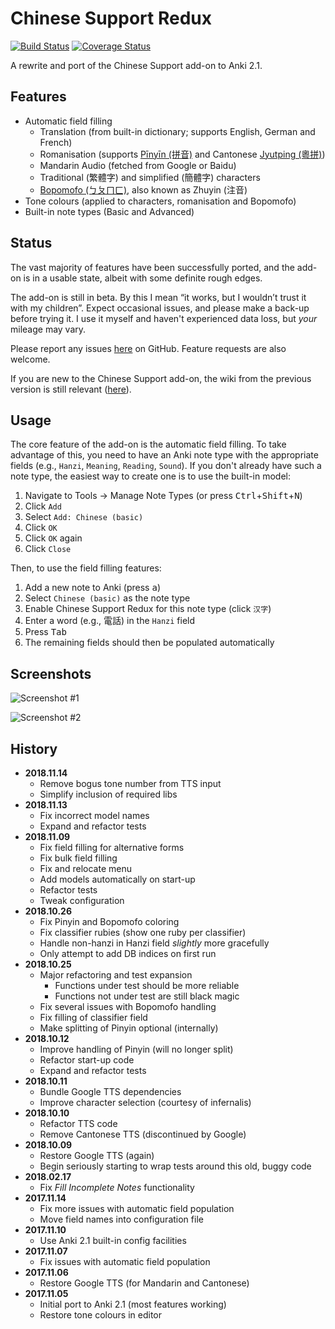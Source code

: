 # Chinese Support Redux

[![Build Status](https://travis-ci.org/luoliyan/chinese-support-redux.svg?branch=master)](https://travis-ci.org/luoliyan/chinese-support-redux) [![Coverage Status](https://coveralls.io/repos/github/luoliyan/chinese-support-redux/badge.svg?branch=master)](https://coveralls.io/github/luoliyan/chinese-support-redux?branch=master)

A rewrite and port of the Chinese Support add-on to Anki 2.1.

## Features

- Automatic field filling
    - Translation (from built-in dictionary; supports English, German and French)
    - Romanisation (supports [Pīnyīn (拼音)](https://en.wikipedia.org/wiki/Pinyin) and Cantonese [Jyutping (粵拼)](https://en.wikipedia.org/wiki/Jyutping))
    - Mandarin Audio (fetched from Google or Baidu)
    - Traditional (繁體字) and simplified (簡體字) characters
    - [Bopomofo (ㄅㄆㄇㄈ)](https://en.wikipedia.org/wiki/Bopomofo), also known as Zhuyin (注音)
- Tone colours (applied to characters, romanisation and Bopomofo)
- Built-in note types (Basic and Advanced)

## Status

The vast majority of features have been successfully ported, and the add-on is in a usable state, albeit with some definite rough edges.

The add-on is still in beta. By this I mean “it works, but I wouldn’t trust it with my children”. Expect occasional issues, and please make a back-up before trying it. I use it myself and haven't experienced data loss, but _your_ mileage may vary.

Please report any issues [here](https://github.com/luoliyan/chinese-support-redux/issues) on GitHub. Feature requests are also welcome.

If you are new to the Chinese Support add-on, the wiki from the previous version is still relevant ([here](https://github.com/ttempe/chinese-support-addon/wiki)).

## Usage

The core feature of the add-on is the automatic field filling. To take advantage of this, you need to have an Anki note type with the appropriate fields (e.g., `Hanzi`, `Meaning`, `Reading`, `Sound`). If you don't already have such a note type, the easiest way to create one is to use the built-in model:

1. Navigate to Tools → Manage Note Types (or press <kbd>Ctrl</kbd>+<kbd>Shift</kbd>+<kbd>N</kbd>)
2. Click `Add`
3. Select `Add: Chinese (basic)`
4. Click `OK`
5. Click `OK` again
6. Click `Close`

Then, to use the field filling features:

1. Add a new note to Anki (press <kbd>a</kbd>)
2. Select `Chinese (basic)` as the note type
3. Enable Chinese Support Redux for this note type (click `汉字`)
4. Enter a word (e.g., 電話) in the `Hanzi` field
5. Press <kbd>Tab</kbd>
6. The remaining fields should then be populated automatically

## Screenshots

![Screenshot #1](https://raw.githubusercontent.com/luoliyan/chinese-support/master/screenshots/add-card.png)

![Screenshot #2](https://raw.githubusercontent.com/luoliyan/chinese-support/master/screenshots/view-card.png)

## History

- **2018.11.14**
    - Remove bogus tone number from TTS input
    - Simplify inclusion of required libs
- **2018.11.13**
    - Fix incorrect model names
    - Expand and refactor tests
- **2018.11.09**
    - Fix field filling for alternative forms
    - Fix bulk field filling
    - Fix and relocate menu
    - Add models automatically on start-up
    - Refactor tests
    - Tweak configuration
- **2018.10.26**
    - Fix Pinyin and Bopomofo coloring
    - Fix classifier rubies (show one ruby per classifier)
    - Handle non-hanzi in Hanzi field _slightly_ more gracefully
    - Only attempt to add DB indices on first run
- **2018.10.25**
    - Major refactoring and test expansion
        - Functions under test should be more reliable
        - Functions not under test are still black magic
    - Fix several issues with Bopomofo handling
    - Fix filling of classifier field
    - Make splitting of Pinyin optional (internally)
- **2018.10.12**
    - Improve handling of Pinyin (will no longer split)
    - Refactor start-up code
    - Expand and refactor tests
- **2018.10.11**
    - Bundle Google TTS dependencies
    - Improve character selection (courtesy of infernalis)
- **2018.10.10**
    - Refactor TTS code
    - Remove Cantonese TTS (discontinued by Google)
- **2018.10.09**
    - Restore Google TTS (again)
    - Begin seriously starting to wrap tests around this old, buggy code
- **2018.02.17**
    - Fix _Fill Incomplete Notes_ functionality
- **2017.11.14**
    - Fix more issues with automatic field population
    - Move field names into configuration file
- **2017.11.10**
    - Use Anki 2.1 built-in config facilities
- **2017.11.07**
    - Fix issues with automatic field population
- **2017.11.06**
    - Restore Google TTS (for Mandarin and Cantonese)
- **2017.11.05**
    - Initial port to Anki 2.1 (most features working)
    - Restore tone colours in editor
